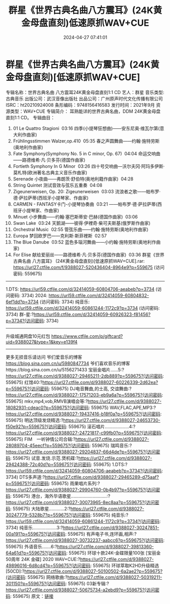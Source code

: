 ﻿---
title: 群星《世界古典名曲八方震耳》(24K黄金母盘直刻)低速原抓WAV+CUE
date: 2024-04-27 07:41:01
categories: 古典音乐、新世纪、纯音雅乐
tags: 纯音雅乐
---
# 群星《世界古典名曲八方震耳》(24K黄金母盘直刻)[低速原抓WAV+CUE]

专辑名称：世界古典名曲 八方震耳24K黄金母盘直刻1:1 CD
艺人：群星
音乐类型: 古典音乐
出版公司：武汉音像出版社
出品公司：广州原声时代文化传播有限公司
ISRC：ht20210924008
条形编码：9748156416583
发行时间：2021年9月
资源类型：WAV+CUE
专辑简介：
耳熟能详的世界古典名曲，DDM 24K黄金母盘直刻1:1 CD。
专辑曲目：
01. 01 Le Quattro
Stagioni  03:16
四季(小提琴狂想曲)——安东尼奥·维瓦尔第(意大利作曲家)
02. Frühlingsstimmen
Walzer,op.410  05:35
春之声圆舞曲——约翰·施特劳斯(奥地利作曲家)
03. Fate Symphony(Symphony No. 5 in C minor, Op.
67)  04:04
命运交响曲——路德维希·凡·贝多芬(德国作曲家)
04. Fortieth Symphony In G
Minor  03:26
四十号交响曲—沃尔夫冈·阿玛多伊斯·莫札特(欧洲著名古典主义音乐作曲家)
05. Serenade
小夜曲——弗朗茨·舒伯特(奥地利籍作曲家)  04:28
06. String Quintet
测试音效与弦乐五重奏  04:08
07. Zigeunerweisen, Op. 20:
Zigeunerweisen  03:03
流浪者之歌——帕布罗·德·萨拉萨蒂(西班牙小提琴家、作曲家)
08. CARMEN -
FANTASY卡门-小提琴协奏曲  03:21
——帕布罗·德·萨拉萨蒂(西班牙小提琴家、作曲家)
09. Minuet
小步舞曲——约翰·塞巴斯蒂安·巴赫(德国作曲家)  03:06
10. Swan Lake  03:24
天鹅湖——彼得·伊裡奇·柴可夫斯基(俄罗斯作曲家)
11. Orchestral Music  02:55
管弦乐曲——约翰·施特劳斯(奥地利作曲家)
12. Europa
梦回欧罗巴——克利斯·斯菲裡斯  02:57
13. The Blue Danube  03:52
蓝色多瑙河舞曲——小约翰·施特劳斯(奥地利作曲家)
14. For Elise
献给爱丽丝——路德维希·凡·贝多芬(德国作曲家)  03:36
群星《世界古典名曲 八方震耳》 (24K黄金母盘直刻)[低速原抓WAV+CUE].rar: https://url27.ctfile.com/f/9388027-520436404-8964e9?p=559675
(访问密码: 559675)
**********************************************************************************************
1.DTS: https://url59.ctfile.com/d/32414059-60804706-aeabeb?p=3734
(访问密码: 3734)
2024: https://url59.ctfile.com/d/32414059-60804832-6ef1dd?p=3734
(访问密码: 3734)
纯音乐: https://url59.ctfile.com/d/32414059-60861244-1172c9?p=3734
(访问密码: 3734)
群-星:?https://url59.ctfile.com/d/32414059-60926323-f81456?p=3734?(访问密码:
3734)
*****************************************************
升级城通网盘10元红包 https://www.ctfile.com/p/giftcard?uid=9388027&type=1&key=e139f4
**************************
更多无损音乐请访问
爷们爱音乐的博客
https://blog.sina.com.cn/u/5980847734
爷们喜欢音乐的博客https://blog.sina.com.cn/u/5156271433
宝丽金唱片......5:?https://url27.ctfile.com/d/9388027-29465211-2db889?p=559675?(访问密码:
559675)
红馆40:?https://url27.ctfile.com/d/9388027-60226339-2d62ea?p=559675?(访问密码:
559675)
DJ电音舞曲,的士高, 交谊舞曲:?https://url27.ctfile.com/d/9388027-17571203-eb9a6a?p=559675?(访问密码:
559675)
mkv,mp4,vob,RMVB演唱会等:?https://url27.ctfile.com/d/9388027-18082931-cdeac0?p=559675?(访问密码:
559675)
WAV,FLAC,APE,MP3:?https://url27.ctfile.com/d/9388027-19437416-b18f0a?p=559675?(访问密码:
559675)
明达顶级发烧精选:?https://url27.ctfile.com/d/9388027-24653730-f50e92?p=559675?(访问密码:
559675)
滚石唱片...................4:?https://url27.ctfile.com/d/9388027-24721817-c99fb0?p=559675?(访问密码:
559675)
FIM　一听钟情公司合辑:?https://url27.ctfile.com/d/9388027-28089704-45eecf?p=559675?(访问密码:
559675)
瑞鸣音乐:?https://url27.ctfile.com/d/9388027-29204837-66d4de?p=559675?(访问密码:
559675)
试音.发烧.示范.煲机碟:?https://url27.ctfile.com/d/9388027-29424388-72c40d?p=559675?(访问密码:
559675)
1.DTS:?https://url59.ctfile.com/d/32414059-60804706-aeabeb?p=3734?(访问密码:
3734)
DTS多声道:?https://url27.ctfile.com/d/9388027-29465289-d75aaf?p=559675?(访问密码:
559675)
雨果唱片系列:?https://url27.ctfile.com/d/9388027-29904760-0b4b97?p=559675?(访问密码:
559675)
港台，海外华语歌星............................:?https://url27.ctfile.com/d/9388027-30073965-8ec8aa?p=559675?(访问密码:
559675)
大陆歌星............2:?https://url27.ctfile.com/d/9388027-30247779-5328b7?p=559675?(访问密码:
559675)
纯音乐:?https://url59.ctfile.com/d/32414059-60861244-1172c9?p=3734?(访问密码:
3734)
纯音乐...................3:?https://url27.ctfile.com/d/9388027-30247851-00a191?p=559675?(访问密码:
559675)
有声电子书,连环画,相声:?https://url27.ctfile.com/d/9388027-30732237-aabcc6?p=559675?(访问密码:
559675)
外语音乐.......6:?https://url27.ctfile.com/d/9388027-39813360-64a61d?p=559675?(访问密码:
559675)
环球十款24K-金碟限量100张 [宝丽金50周年 24K 金碟] 2020 WAV+CUE:?https://url27.ctfile.com/d/9388027-49896016-6d8cd4?p=559675?(访问密码:
559675)
环球萃取K2HD升级精选[50CD]:?https://url27.ctfile.com/d/9388027-50100502-6a2ae2?p=559675?(访问密码:
559675)
网络歌曲:?https://url27.ctfile.com/d/9388027-50319211-301150?p=559675?(访问密码:
559675)
03新专辑:?https://url27.ctfile.com/d/9388027-50675734-a2ebd9?p=559675?(访问密码:
559675)
原文：[链接](https://blog.sina.com.cn/s/blog_1647c7e76010315cq.html)